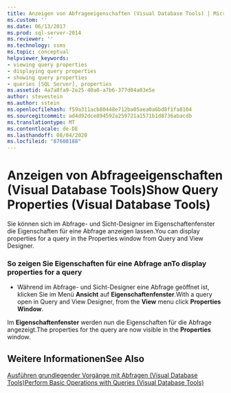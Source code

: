 ```yaml
---
title: Anzeigen von Abfrageeigenschaften (Visual Database Tools) | Microsoft-Dokumentation
ms.custom: ''
ms.date: 06/13/2017
ms.prod: sql-server-2014
ms.reviewer: ''
ms.technology: ssms
ms.topic: conceptual
helpviewer_keywords:
- viewing query properties
- displaying query properties
- showing query properties
- queries [SQL Server], properties
ms.assetid: 4a7a8fa9-2e25-40a0-a7b6-377d04a03e5e
author: stevestein
ms.author: sstein
ms.openlocfilehash: f59a311acb80448e712ba05aea0a6bd8f1fa8104
ms.sourcegitcommit: ad4d92dce894592a259721a1571b1d8736abacdb
ms.translationtype: MT
ms.contentlocale: de-DE
ms.lasthandoff: 08/04/2020
ms.locfileid: "87608188"
---
```

# <a name="show-query-properties-visual-database-tools"></a><span data-ttu-id="4e194-102">Anzeigen von Abfrageeigenschaften (Visual Database Tools)</span><span class="sxs-lookup"><span data-stu-id="4e194-102">Show Query Properties (Visual Database Tools)</span></span>
  <span data-ttu-id="4e194-103">Sie können sich im Abfrage- und Sicht-Designer im Eigenschaftenfenster die Eigenschaften für eine Abfrage anzeigen lassen.</span><span class="sxs-lookup"><span data-stu-id="4e194-103">You can display properties for a query in the Properties window from Query and View Designer.</span></span>  
  
### <a name="to-display-properties-for-a-query"></a><span data-ttu-id="4e194-104">So zeigen Sie Eigenschaften für eine Abfrage an</span><span class="sxs-lookup"><span data-stu-id="4e194-104">To display properties for a query</span></span>  
  
-   <span data-ttu-id="4e194-105">Während im Abfrage- und Sicht-Designer eine Abfrage geöffnet ist, klicken Sie im Menü **Ansicht** auf **Eigenschaftenfenster**.</span><span class="sxs-lookup"><span data-stu-id="4e194-105">With a query open in Query and View Designer, from the **View** menu click **Properties Window**.</span></span>  
  
 <span data-ttu-id="4e194-106">Im **Eigenschaftenfenster** werden nun die Eigenschaften für die Abfrage angezeigt.</span><span class="sxs-lookup"><span data-stu-id="4e194-106">The properties for the query are now visible in the **Properties** window.</span></span>  
  
## <a name="see-also"></a><span data-ttu-id="4e194-107">Weitere Informationen</span><span class="sxs-lookup"><span data-stu-id="4e194-107">See Also</span></span>  
 [<span data-ttu-id="4e194-108">Ausführen grundlegender Vorgänge mit Abfragen &#40;Visual Database Tools&#41;</span><span class="sxs-lookup"><span data-stu-id="4e194-108">Perform Basic Operations with Queries &#40;Visual Database Tools&#41;</span></span>](visual-database-tools.md)  
  
  
